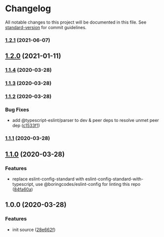 # Changelog

All notable changes to this project will be documented in this file. See [standard-version](https://github.com/conventional-changelog/standard-version) for commit guidelines.

### [1.2.1](https://github.com/boringcodes/eslint-config-typescript/compare/v1.2.0...v1.2.1) (2021-06-07)

## [1.2.0](https://github.com/boringcodes/eslint-config-typescript/compare/v1.1.4...v1.2.0) (2021-01-11)

### [1.1.4](https://github.com/boringcodes/eslint-config-typescript/compare/v1.1.3...v1.1.4) (2020-03-28)

### [1.1.3](https://github.com/boringcodes/eslint-config-typescript/compare/v1.1.2...v1.1.3) (2020-03-28)

### [1.1.2](https://github.com/boringcodes/eslint-config-typescript/compare/v1.1.1...v1.1.2) (2020-03-28)

### Bug Fixes

- add @typescript-eslint/parser to dev & peer deps to resolve unmet peer dep ([c1533f1](https://github.com/boringcodes/eslint-config-typescript/commit/c1533f1))

### [1.1.1](https://github.com/boringcodes/eslint-config-typescript/compare/v1.1.0...v1.1.1) (2020-03-28)

## [1.1.0](https://github.com/boringcodes/eslint-config-typescript/compare/v1.0.0...v1.1.0) (2020-03-28)

### Features

- replace eslint-config-standard with eslint-config-standard-with-typescript, use @boringcodes/eslint-config for linting this repo ([84fa60a](https://github.com/boringcodes/eslint-config-typescript/commit/84fa60a))

## 1.0.0 (2020-03-28)

### Features

- init source ([28e662f](https://github.com/boringcodes/eslint-config-typescript/commit/28e662f))
